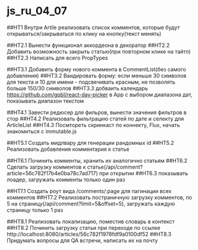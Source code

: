 # js_ru_04_07

##HT1 Внутри Artile реализовать список комментов, которые будут открываться/закрываться по клику на кнопку(текст менять)

##HT2.1 Вынести функционал аккордеона в декоратор
##HT2.2 Добавить возможность закрыть статью(при повторном клике на тайтл)
##HT2.3 Написать для всего PropTypes

##HT3.1 Добавить форму нового коммента в CommentList(без самого добавления)
##HT3.2 Ваидировать форму: если меньше 30 символов для текста и 10 для имени - подсвечивать красным, не позволять больше 150/30 символов
##HT3.3 добваить календарь https://github.com/gpbl/react-day-picker в App с выбором диапазона дат, показывать диапазон текстом

##HT4.1 Завести редюсер для фильров, вынести значения фильтров в стор
##HT4.2 Реализовать фильтрацию статей по дате и селекту для ArticleList
##HT4.3 Посмтореть скринкаст по коннекту, Flux, начать знакомиться с immutable.js

##HT5.1 Создать мидлвару для генерации рандомных id
##HT5.2 Реализовать добавления комментария к статье

##HT6.1 Починить комменты, хранить их аналогично статьям
##HT6.2 Сделать загрузку комментов к статье(/api/comment?article=56c782f17b4e0ba78c7ad717) при открытии
##HT6.3 показывать лоадер, загружать комменты только один раз

##HT7.1 Создать роут вида /comments/:page для пагинации всех комментов
##HT7.2 Реализовать постраничную загрузку комментов, по 5 на страницу(/api/comment?limit=5&offset=5), загружать каждую страницу только 1 раз

##HT8.1 Реализовать локализацию, поместив словарь в контекст
##HT8.2 Починить загрузку статьи при переходе по ссылке http://localhost:8080/articles/56c782f1978fdf9a0100df52
##HT8.3 Придумать вопросы для QA встречи, написать их на почту
